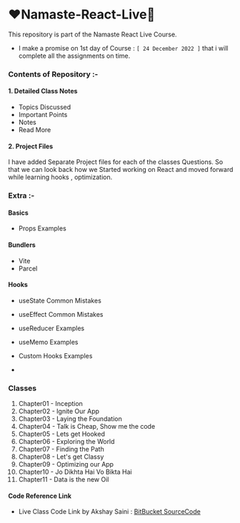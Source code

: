 # ❤️Namaste-React-Live🙌

This repository is part of the Namaste React Live Course.

- I make a promise on 1st day of Course : `[ 24 December 2022 ]` that i will complete all the assignments on time.

### Contents of Repository :-

#### 1. Detailed Class Notes

- Topics Discussed
- Important Points
- Notes
- Read More

#### 2. Project Files

I have added Separate Project files for each of the classes
Questions. So that we can look back how we Started working on React and moved forward while learning hooks , optimization.

### Extra :-

#### Basics

- Props Examples

#### Bundlers

- Vite
- Parcel

#### Hooks

- useState Common Mistakes
- useEffect Common Mistakes
- useReducer Examples
- useMemo Examples
- Custom Hooks Examples

-

### Classes

1. Chapter01 - Inception
2. Chapter02 - Ignite Our App
3. Chapter03 - Laying the Foundation
4. Chapter04 - Talk is Cheap, Show me the code
5. Chapter05 - Lets get Hooked
6. Chapter06 - Exploring the World
7. Chapter07 - Finding the Path
8. Chapter08 - Let's get Classy
9. Chapter09 - Optimizing our App
10. Chapter10 - Jo Dikhta Hai Vo Bikta Hai
11. Chapter11 - Data is the new Oil

#### Code Reference Link

- Live Class Code Link by Akshay Saini : [BitBucket SourceCode](https://bitbucket.org/namastedev/)
